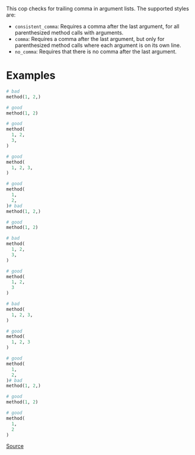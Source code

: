 
This cop checks for trailing comma in argument lists.
The supported styles are:

* `consistent_comma`: Requires a comma after the last argument,
for all parenthesized method calls with arguments.
* `comma`: Requires a comma after the last argument, but only for
parenthesized method calls where each argument is on its own line.
* `no_comma`: Requires that there is no comma after the last
argument.

# Examples

```ruby
# bad
method(1, 2,)

# good
method(1, 2)

# good
method(
  1, 2,
  3,
)

# good
method(
  1, 2, 3,
)

# good
method(
  1,
  2,
)# bad
method(1, 2,)

# good
method(1, 2)

# bad
method(
  1, 2,
  3,
)

# good
method(
  1, 2,
  3
)

# bad
method(
  1, 2, 3,
)

# good
method(
  1, 2, 3
)

# good
method(
  1,
  2,
)# bad
method(1, 2,)

# good
method(1, 2)

# good
method(
  1,
  2
)
```

[Source](http://www.rubydoc.info/gems/rubocop/RuboCop/Cop/Style/TrailingCommaInArguments)